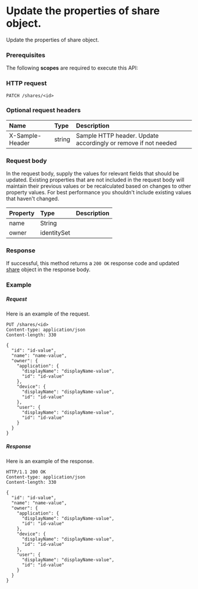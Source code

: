 # Update the properties of share object.

Update the properties of share object.
### Prerequisites
The following **scopes** are required to execute this API: 
### HTTP request
<!-- { "blockType": "ignored" } -->
```http
PATCH /shares/<id>
```
### Optional request headers
| Name       | Type | Description|
|:-----------|:------|:----------|
| X-Sample-Header  | string  | Sample HTTP header. Update accordingly or remove if not needed|

### Request body
In the request body, supply the values for relevant fields that should be updated. Existing properties that are not included in the request body will maintain their previous values or be recalculated based on changes to other property values. For best performance you shouldn't include existing values that haven't changed.

| Property	   | Type	|Description|
|:---------------|:--------|:----------|
|name|String||
|owner|identitySet||

### Response
If successful, this method returns a `200 OK` response code and updated [share](../resources/share.md) object in the response body.
### Example
##### Request
Here is an example of the request.
<!-- {
  "blockType": "request",
  "name": "update_share"
}-->
```http
PUT /shares/<id>
Content-type: application/json
Content-length: 330

{
  "id": "id-value",
  "name": "name-value",
  "owner": {
    "application": {
      "displayName": "displayName-value",
      "id": "id-value"
    },
    "device": {
      "displayName": "displayName-value",
      "id": "id-value"
    },
    "user": {
      "displayName": "displayName-value",
      "id": "id-value"
    }
  }
}
```
##### Response
Here is an example of the response.
<!-- {
  "blockType": "response",
  "truncated": false,
  "@odata.type": "microsoft.graph.share"
} -->
```http
HTTP/1.1 200 OK
Content-type: application/json
Content-length: 330

{
  "id": "id-value",
  "name": "name-value",
  "owner": {
    "application": {
      "displayName": "displayName-value",
      "id": "id-value"
    },
    "device": {
      "displayName": "displayName-value",
      "id": "id-value"
    },
    "user": {
      "displayName": "displayName-value",
      "id": "id-value"
    }
  }
}
```

<!-- uuid: 74be2cc6-7981-46ba-97d1-f05e5aca84f5
2015-10-21 09:22:01 UTC -->
<!-- {
  "type": "#page.annotation",
  "description": "Update the properties of share object.",
  "keywords": "",
  "section": "documentation",
  "tocPath": ""
}-->